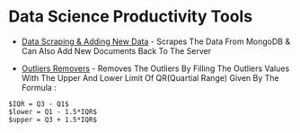 # Data Science Productivity Tools

- [Data Scraping & Adding New Data](https://github.com/Darkbeast747474/Data_Science_productivity_tools/blob/main/Data_Scrape_Mongo.ipynb) - Scrapes The Data From MongoDB & Can Also Add New Documents Back To The Server 

- [Outliers Removers](https://github.com/Darkbeast747474/Data_Science_productivity_tools/blob/main/out_r.py) - Removes The Outliers By Filling The Outliers Values With The Upper And Lower Limit Of QR(Quartial Range) Given By The Formula :

```
$IQR = Q3 - Q1$
$lower = Q1 - 1.5*IQR$
$upper = Q3 + 1.5*IQR$
```

